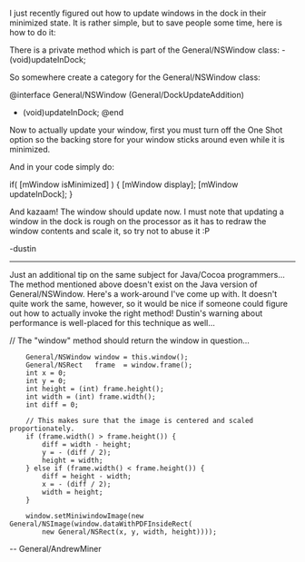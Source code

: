


I just recently figured out how to update windows in the dock in their minimized state. It is rather simple, but to save people some time, here is how to do it:

There is a private method which is part of the General/NSWindow class: - (void)updateInDock;

So somewhere create a category for the General/NSWindow class:

    
@interface General/NSWindow (General/DockUpdateAddition)
- (void)updateInDock;
@end


Now to actually update your window, first you must turn off the One Shot option so the backing store for your window sticks around even while it is minimized.

And in your code simply do:

    
if( [mWindow isMinimized] )
{
	[mWindow display];
	[mWindow updateInDock];
}


And kazaam! The window should update now. I must note that updating a window in the dock is rough on the processor as it has to redraw the window contents and scale it, so try not to abuse it :P

-dustin

----

Just an additional tip on the same subject for Java/Cocoa programmers...  The method mentioned above doesn't exist on the Java version of General/NSWindow.  Here's a work-around I've come up with.  It doesn't quite work the same, however, so it would be nice if someone could figure out how to actually invoke the right method!  Dustin's warning about performance is well-placed for this technique as well...

    

// The "window" method should return the window in question...

        General/NSWindow window = this.window();
        General/NSRect   frame  = window.frame();
        int x = 0;
        int y = 0;
        int height = (int) frame.height();
        int width = (int) frame.width();
        int diff = 0;
        
        // This makes sure that the image is centered and scaled proportionately.
        if (frame.width() > frame.height()) {
            diff = width - height;
            y = - (diff / 2);
            height = width;
        } else if (frame.width() < frame.height()) {
            diff = height - width;
            x = - (diff / 2);
            width = height;
        }
        
        window.setMiniwindowImage(new General/NSImage(window.dataWithPDFInsideRect(
            new General/NSRect(x, y, width, height))));



-- General/AndrewMiner